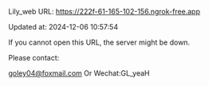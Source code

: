 Lily_web URL: https://222f-61-165-102-156.ngrok-free.app

Updated at: 2024-12-06 10:57:54

If you cannot open this URL, the server might be down.

Please contact: 

goley04@foxmail.com Or Wechat:GL_yeaH